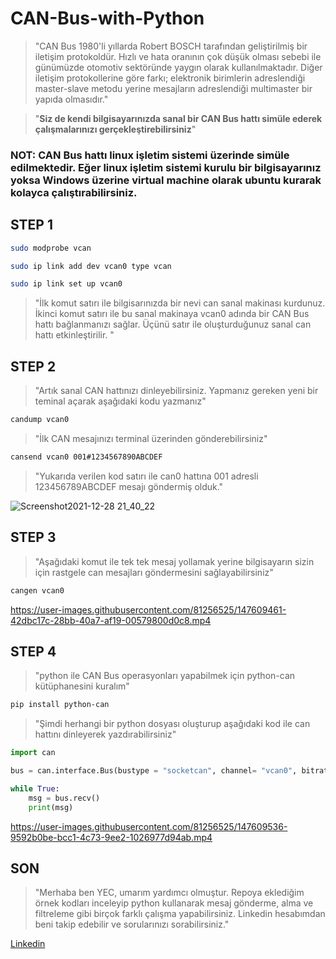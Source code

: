 # **CAN-Bus-with-Python**


>"CAN Bus 1980'li yıllarda Robert BOSCH tarafından geliştirilmiş bir iletişim protokoldür. Hızlı ve hata oranının çok düşük olması sebebi ile günümüzde otomotiv sektöründe yaygın olarak kullanılmaktadır. 
Diğer iletişim protokollerine göre farkı; elektronik birimlerin adreslendiği master-slave metodu yerine mesajların adreslendiği multimaster bir yapıda olmasıdır."


>"**Siz de kendi bilgisayarınızda sanal bir CAN Bus hattı simüle ederek çalışmalarınızı gerçekleştirebilirsiniz**"


### NOT: CAN Bus hattı linux işletim sistemi üzerinde simüle edilmektedir. Eğer linux işletim sistemi kurulu bir bilgisayarınız yoksa Windows üzerine virtual machine olarak ubuntu kurarak kolayca çalıştırabilirsiniz.





## STEP 1


```bash
sudo modprobe vcan
```
```bash
sudo ip link add dev vcan0 type vcan
```
```bash
sudo ip link set up vcan0 
```

>"İlk komut satırı ile bilgisarınızda bir nevi can sanal makinası kurdunuz. İkinci komut satırı ile bu sanal makinaya vcan0 adında bir CAN Bus hattı bağlanmanızı sağlar. Üçünü satır ile oluşturduğunuz sanal can hattı etkinleştirilir.  "


## **STEP 2**

>"Artık sanal CAN hattınızı dinleyebilirsiniz. Yapmanız gereken yeni bir teminal açarak aşağıdaki kodu yazmanız"

```bash
candump vcan0
```

>"İlk CAN mesajınızı terminal üzerinden gönderebilirsiniz"

```bash
cansend vcan0 001#1234567890ABCDEF
```

>"Yukarıda verilen kod satırı ile can0 hattına 001 adresli 123456789ABCDEF mesajı göndermiş olduk."

![Screenshot2021-12-28 21_40_22](https://user-images.githubusercontent.com/81256525/147609388-a0cce51c-718a-43bb-af54-442ceaa3c8ec.png)


## STEP 3 

>"Aşağıdaki komut ile tek tek mesaj yollamak yerine bilgisayarın sizin için rastgele can mesajları göndermesini sağlayabilirsiniz"

```bash
cangen vcan0
```



https://user-images.githubusercontent.com/81256525/147609461-42dbc17c-28bb-40a7-af19-00579800d0c8.mp4



## STEP 4 

>"python ile CAN Bus operasyonları yapabilmek için python-can kütüphanesini kuralım"
```bash
pip install python-can
```


>"Şimdi herhangi bir python dosyası oluşturup aşağıdaki kod ile can hattını dinleyerek yazdırabilirsiniz"

```python
import can 

bus = can.interface.Bus(bustype = "socketcan", channel= "vcan0", bitrate = 250000)

while True:
    msg = bus.recv()
    print(msg)
```


https://user-images.githubusercontent.com/81256525/147609536-9592b0be-bcc1-4c73-9ee2-1026977d94ab.mp4





## SON

>"Merhaba ben YEC, umarım yardımcı olmuştur. Repoya eklediğim örnek kodları inceleyip python kullanarak mesaj gönderme, alma ve filtreleme gibi birçok farklı çalışma yapabilirsiniz. Linkedin hesabımdan beni takip edebilir ve sorularınızı sorabilirsiniz."

[Linkedin](https://www.linkedin.com/in/yunus-emre-co%C5%9Fkun-84a330202/)













